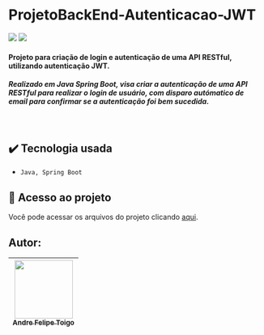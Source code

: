 # ProjetoBackEnd-Autenticacao-JWT

<img src="https://img.shields.io/badge/Version-1.0.0-darkblue"/> <img src="https://img.shields.io/badge/Release%20Date-May__05-darkviolet">
</p>

<h4> Projeto para criação de login e autenticação de uma API RESTful, utilizando autenticação JWT. </h4>
<h5> Realizado em Java Spring Boot, visa criar a autenticação de uma API RESTful para realizar o login de usuário, com disparo autómatico de email para confirmar se a autenticação foi bem sucedida. </h5> 
<br>




## :heavy_check_mark: Tecnologia usada
- `Java, Spring Boot`

## 📁 Acesso ao projeto
Você pode acessar os arquivos do projeto clicando [aqui](https://github.com/Andre-Toigo/ProjetoBackEnd-API-RESTful).

## Autor:

|  [<img src="https://avatars.githubusercontent.com/u/105762130?v=4" width=115><br><sub>Andre Felipe Toigo</sub>](https://github.com/Andre-Toigo) |   
| :---: | 

